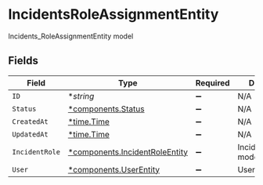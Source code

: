 # IncidentsRoleAssignmentEntity

Incidents_RoleAssignmentEntity model


## Fields

| Field                                                                           | Type                                                                            | Required                                                                        | Description                                                                     |
| ------------------------------------------------------------------------------- | ------------------------------------------------------------------------------- | ------------------------------------------------------------------------------- | ------------------------------------------------------------------------------- |
| `ID`                                                                            | **string*                                                                       | :heavy_minus_sign:                                                              | N/A                                                                             |
| `Status`                                                                        | [*components.Status](../../models/components/status.md)                         | :heavy_minus_sign:                                                              | N/A                                                                             |
| `CreatedAt`                                                                     | [*time.Time](https://pkg.go.dev/time#Time)                                      | :heavy_minus_sign:                                                              | N/A                                                                             |
| `UpdatedAt`                                                                     | [*time.Time](https://pkg.go.dev/time#Time)                                      | :heavy_minus_sign:                                                              | N/A                                                                             |
| `IncidentRole`                                                                  | [*components.IncidentRoleEntity](../../models/components/incidentroleentity.md) | :heavy_minus_sign:                                                              | IncidentRoleEntity model                                                        |
| `User`                                                                          | [*components.UserEntity](../../models/components/userentity.md)                 | :heavy_minus_sign:                                                              | UserEntity model                                                                |